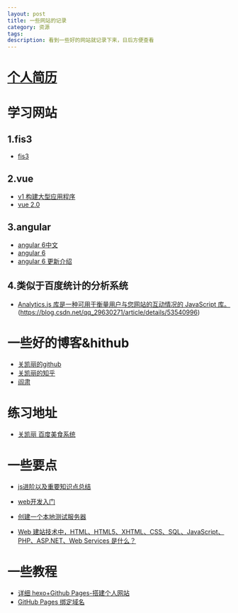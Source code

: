 ```yaml
---
layout: post
title: 一些网站的记录
category: 资源
tags: 
description: 看到一些好的网站就记录下来，日后方便查看
---
```



# [个人简历](http://hahaniu.top/IFE2018/FRONTEND0/TASK_2/task_1.html)


# 学习网站
## 1.fis3
* [fis3](http://fis.baidu.com/fis3/index.html)

## 2.vue
* [v1 构建大型应用程序](https://v1.vuejs.org/guide/application.html#An-App-Example)
* [vue 2.0](https://cn.vuejs.org/v2/guide/index.html)

## 3.angular 
* [angular 6中文](https://angular.cn/)
* [angular 6](https://angular.io/)
* [angular 6 更新介绍](http://www.infoq.com/cn/news/2018/05/Angular-6-release-new-function-d)

## 4.类似于百度统计的分析系统

* [Analytics.js 库是一种可用于衡量用户与您网站的互动情况的 JavaScript 库。](https://developers.google.com/analytics/devguides/collection/analyticsjs/?hl=zh-cn) (https://blog.csdn.net/qq_29630271/article/details/53540996)



# 一些好的博客&hithub
* [关凯丽的github](https://github.com/sunningcarryhaha)
* [关凯丽的知乎](https://www.zhihu.com/people/guan-kai-li-88/pins)
* [阎肃](http://yansu.org/)


# 练习地址
* [关凯丽  百度美食系统](https://github.com/sunningcarryhaha/foodSystem)


# 一些要点
* [js进阶以及重要知识点总结](https://www.jianshu.com/p/21debdcff7fe?utm_campaign=hugo)
* [web开发入门](https://developer.mozilla.org/zh-CN/docs/Learn/Getting_started_with_the_web)
* [创建一个本地测试服务器](https://developer.mozilla.org/zh-CN/docs/Learn/Common_questions/set_up_a_local_testing_server)

* [Web 建站技术中，HTML、HTML5、XHTML、CSS、SQL、JavaScript、PHP、ASP.NET、Web Services 是什么？](https://www.zhihu.com/question/22689579)


# 一些教程
* [详细 hexo+Github Pages-搭建个人网站](https://www.jianshu.com/p/0321cb243963?utm_campaign=hugo)
* [
GitHub Pages 绑定域名](https://blog.csdn.net/u013282507/article/details/54944395)



